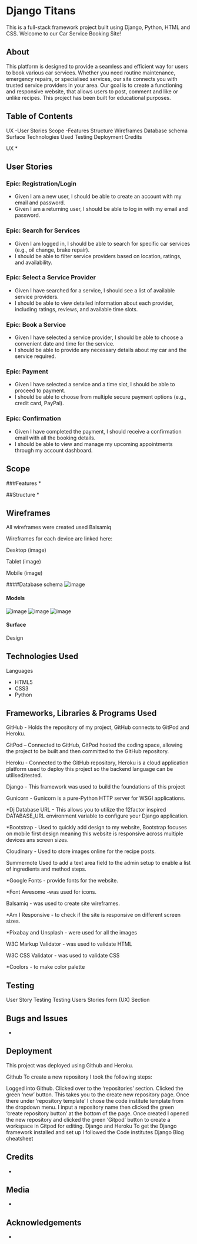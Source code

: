 
# Django Titans

This is a full-stack framework project built using Django, Python, HTML and CSS. Welcome to our Car Service Booking Site! 

## About

This platform is designed to provide a seamless and efficient way for users to book various car services. Whether you need routine maintenance, emergency repairs, or specialised services, our site connects you with trusted service providers in your area. Our goal is to create a functioning and responsive website, that allows users to post, comment and like or unlike recipes. This project has been built for educational purposes.

## Table of Contents
UX
-User Stories
Scope 
-Features
Structure
Wireframes
Database schema
Surface
Technologies Used
Testing
Deployment
Credits

UX
*

## User Stories

### Epic: Registration/Login
- Given I am a new user, I should be able to create an account with my email and password.
- Given I am a returning user, I should be able to log in with my email and password.

### Epic: Search for Services
- Given I am logged in, I should be able to search for specific car services (e.g., oil change, brake repair).
- I should be able to filter service providers based on location, ratings, and availability.

### Epic: Select a Service Provider
- Given I have searched for a service, I should see a list of available service providers.
- I should be able to view detailed information about each provider, including ratings, reviews, and available time slots.

### Epic: Book a Service
- Given I have selected a service provider, I should be able to choose a convenient date and time for the service.
- I should be able to provide any necessary details about my car and the service required.

### Epic: Payment
- Given I have selected a service and a time slot, I should be able to proceed to payment.
- I should be able to choose from multiple secure payment options (e.g., credit card, PayPal).

### Epic: Confirmation
- Given I have completed the payment, I should receive a confirmation email with all the booking details.
- I should be able to view and manage my upcoming appointments through my account dashboard.


## Scope
###Features
*

##Structure
*

## Wireframes
All wireframes were created used Balsamiq

Wireframes for each device are linked here:

Desktop
(image)

Tablet
(image)

Mobile
(image)

####Database schema
![image](https://github.com/yazanelmasri/Django-Titans/assets/165275718/05ea3b75-bf86-4ae3-9582-0bb055b4a08e)



#### Models
![image](https://github.com/yazanelmasri/Django-Titans/assets/165275718/e9a7a5d8-427c-4638-b2cb-3d59da32ad2e)
![image](https://github.com/yazanelmasri/Django-Titans/assets/165275718/67353026-93cc-4e7e-823d-5dba4c4f9ea5)
![image](https://github.com/yazanelmasri/Django-Titans/assets/165275718/e46480d6-ffaf-422d-9b22-90c8392c5ba0)









#### Surface
Design


## Technologies Used
Languages
- HTML5
- CSS3
- Python

## Frameworks, Libraries & Programs Used
GitHub - Holds the repository of my project, GitHub connects to GitPod and Heroku.

GitPod – Connected to GitHub, GitPod hosted the coding space, allowing the project to be built and then committed to the GitHub repository.

Heroku - Connected to the GitHub repository, Heroku is a cloud application platform used to deploy this project so the backend language can be utilised/tested.

Django - This framework was used to build the foundations of this project

Gunicorn - Gunicorn is a pure-Python HTTP server for WSGI applications.

*Dj Database URL - This allows you to utilize the 12factor inspired DATABASE_URL environment variable to configure your Django application.

*Bootstrap - Used to quickly add design to my website, Bootstrap focuses on mobile first design meaning this website is responsive across multiple devices ans screen sizes.

Cloudinary - Used to store images online for the recipe posts.

Summernote Used to add a text area field to the admin setup to enable a list of ingredients and method steps.

*Google Fonts - provide fonts for the website.

*Font Awesome -was used for icons.

Balsamiq - was used to create site wireframes.

*Am I Responsive - to check if the site is responsive on different screen sizes.

*Pixabay and Unsplash - were used for all the images

W3C Markup Validator - was used to validate HTML

W3C CSS Validator - was used to validate CSS

*Coolors - to make color palette

## Testing
User Story Testing
Testing Users Stories form (UX) Section


## Bugs and Issues
*

## Deployment
This project was deployed using Github and Heroku.

Github
To create a new repository I took the following steps:

Logged into Github.
Clicked over to the ‘repositories’ section.
Clicked the green ‘new’ button. This takes you to the create new repository page.
Once there under ‘repository template’ I chose the code institute template from the dropdown menu.
I input a repository name then clicked the green ‘create repository button’ at the bottom of the page.
Once created I opened the new repository and clicked the green ‘Gitpod’ button to create a workspace in Gitpod for editing.
Django and Heroku
To get the Django framework installed and set up I followed the Code institutes Django Blog cheatsheet

## Credits
*

## Media
*

## Acknowledgements
*
